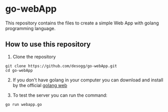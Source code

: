 # go-webApp
This repository contains the files to create a simple Web App with golang programming language.

## How to use this repository
1. Clone the repository
```
git clone https://github.com/desogg/go-webApp.git
cd go-webApp
```
2. If you don't have golang in your computer you can download and install by the official [golang web](https://golang.org/doc/install)

3. To test the server you can run the command:
```
go run webapp.go
```
